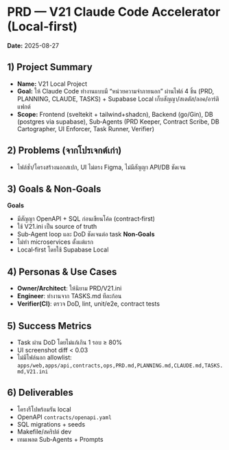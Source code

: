 # PRD — V21 Claude Code Accelerator (Local‑first)
**Date:** 2025-08-27

## 1) Project Summary
- **Name:** V21 Local Project
- **Goal:** ให้ Claude Code ทำงานแบบมี “หน่วยความจำภายนอก” ผ่านไฟล์ 4 ชิ้น (PRD, PLANNING, CLAUDE, TASKS) + Supabase Local เก็บสัญญา/สเตตัส/ลอค/อาร์ติแฟกต์
- **Scope:** Frontend (sveltekit + tailwind+shadcn), Backend (go/Gin), DB (postgres via supabase), Sub‑Agents (PRD Keeper, Contract Scribe, DB Cartographer, UI Enforcer, Task Runner, Verifier)

## 2) Problems (จากโปรเจกต์เก่า)
- ไฟล์ซ้ำ/โครงสร้างนอกสเปก, UI ไม่ตรง Figma, ไม่มีสัญญา API/DB ชัดเจน

## 3) Goals & Non‑Goals
**Goals**
- มีสัญญา OpenAPI + SQL ก่อนเขียนโค้ด (contract‑first)
- ใช้ V21.ini เป็น source of truth
- Sub‑Agent loop และ DoD ชัดเจนต่อ task
**Non‑Goals**
- ไม่ทำ microservices ตั้งแต่แรก
- Local‑first โดยใช้ Supabase Local

## 4) Personas & Use Cases
- **Owner/Architect**: ให้นิยาม PRD/V21.ini
- **Engineer**: ทำงานจาก TASKS.md ทีละก้อน
- **Verifier(CI)**: ตรวจ DoD, lint, unit/e2e, contract tests

## 5) Success Metrics
- Task ผ่าน DoD โดยไม่แก้เกิน 1 รอบ ≥ 80%
- UI screenshot diff < 0.03
- ไม่มีไฟล์นอก allowlist: `apps/web,apps/api,contracts,ops,PRD.md,PLANNING.md,CLAUDE.md,TASKS.md,V21.ini`

## 6) Deliverables
- โครงรีโปพร้อมรัน local
- OpenAPI `contracts/openapi.yaml`
- SQL migrations + seeds
- Makefile/สคริปต์ dev
- เทมเพลต Sub‑Agents + Prompts
